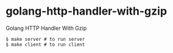 # golang-http-handler-with-gzip
Golang HTTP Handler With Gzip

```shell
$ make server # to run server
$ make client # to run client
```